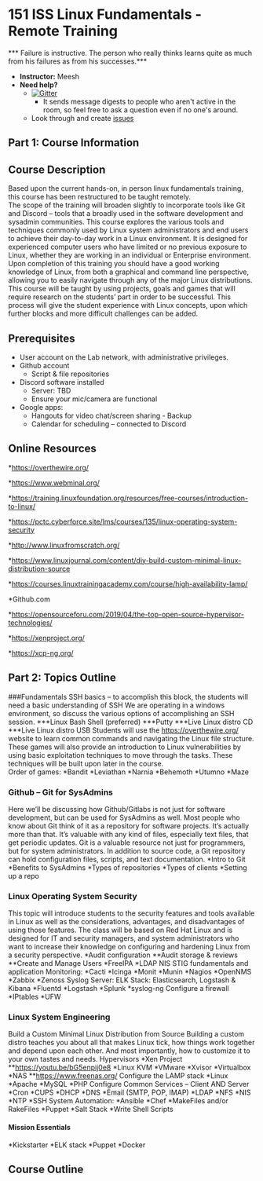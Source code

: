 
# 151 ISS Linux Fundamentals - Remote Training

*** Failure is instructive. The person who really thinks learns quite as much from his failures as from his successes.***

* **Instructor:** Meesh
* **Need help?**
    * [![Gitter](https://badges.gitter.im/Join%20Chat.svg)](https://gitter.im/advanced-js/syllabus?utm_source=badge&utm_medium=badge&utm_campaign=pr-badge)
        * It sends message digests to people who aren't active in the room, so feel free to ask a question even if no one's around.
    * Look through and create [issues](https://github.com/151-ISS/Linux-Fundamentals/issues)
## Part 1: Course Information
## Course Description

Based upon the current hands-on, in person linux fundamentals training, this course has been restructured to be taught remotely.  
The scope of the training will broaden slightly to incorporate tools like Git and Discord – tools that a broadly used in the software development and sysadmin communities. 
This course explores the various tools and techniques commonly used by Linux system administrators and end users to achieve their day-to-day work in a Linux environment. It is designed for experienced computer users who have limited or no previous exposure to Linux, whether they are working in an individual or Enterprise environment.
Upon completion of this training you should have a good working knowledge of Linux, from both a graphical and command line perspective, allowing you to easily navigate through any of the major Linux distributions. 
This course will be taught by using projects, goals and games that will require research on the students’ part in order to be successful.  This process will give the student experience with Linux concepts, upon which further blocks and more difficult challenges can be added.

## Prerequisites

* User account on the Lab network, with administrative privileges.
* Github account
    * Script & file repositories
* Discord software installed 
    * Server: TBD
    * Ensure your mic/camera are functional
* Google apps: 
    * Hangouts for video chat/screen sharing - Backup
    * Calendar for scheduling – connected to Discord


## Online Resources

*https://overthewire.org/

*https://www.webminal.org/

*https://training.linuxfoundation.org/resources/free-courses/introduction-to-linux/ 

*https://pctc.cyberforce.site/lms/courses/135/linux-operating-system-security

*http://www.linuxfromscratch.org/

*https://www.linuxjournal.com/content/diy-build-custom-minimal-linux-distribution-source

*https://courses.linuxtrainingacademy.com/course/high-availability-lamp/

*Github.com 

*https://opensourceforu.com/2019/04/the-top-open-source-hypervisor-technologies/

*https://xenproject.org/

*https://xcp-ng.org/ 

## Part 2: Topics Outline

###Fundamentals 
SSH basics – to accomplish this block, the students will need a basic understanding of SSH
We are operating in a windows environment, so discuss the various options of accomplishing an SSH session. 
***Linux Bash Shell (preferred)
***Putty
***Live Linux distro CD
***Live Linux distro USB
Students will use the https://overthewire.org/ website to learn common commands and navigating the Linux file structure.  
These games will also provide an introduction to Linux vulnerabilities by using basic exploitation techniques to move through the tasks.  These techniques will be built upon later in the course.  
Order of games:
*Bandit
*Leviathan
*Narnia
*Behemoth
*Utumno
*Maze

### Github – Git for SysAdmins

Here we’ll be discussing how Github/Gitlabs is not just for software development, but can be used for SysAdmins as well.
Most people who know about Git think of it as a repository for software projects. It’s actually more than that. It’s valuable with any kind of files, especially text files, that get periodic updates. Git is a valuable resource not just for programmers, but for system administrators.
In addition to source code, a Git repository can hold configuration files, scripts, and text documentation.
*Intro to Git
*Benefits to SysAdmins
*Types of repositories
*Types of clients
*Setting up a repo 

### Linux Operating System Security

This topic will introduce students to the security features and tools available in Linux as well as the considerations, advantages, and disadvantages of using those features. The class will be based on Red Hat Linux and is designed for IT and security managers, and system administrators who want to increase their knowledge on configuring and hardening Linux from a security perspective.
*Audit configuration
**Audit storage & reviews
**Create and Manage Users
*FreeIPA
*LDAP
NIS
STIG fundamentals and application
Monitoring: 
*Cacti
*Icinga
*Monit
*Munin
*Nagios
*OpenNMS
*Zabbix
*Zenoss
Syslog Server:
ELK Stack: Elasticsearch, Logstash & Kibana
*Fluentd
*Logstash
*Splunk
*syslog-ng
Configure a firewall
*IPtables
*UFW

### Linux System Engineering

Build a Custom Minimal Linux Distribution from Source
Building a custom distro teaches you about all that makes Linux tick, how things work together and depend upon each other. And most importantly, how to customize it to your own tastes and needs.
Hypervisors
*Xen Project
**https://youtu.be/bG5enpij0e8 
*Linux KVM
*VMware
*Xvisor
*Virtualbox
*NAS
**https://www.freenas.org/ 
Configure the LAMP stack
*Linux
*Apache
*MySQL
*PHP
Configure Common Services – Client AND Server
*Cron
*CUPS
*DHCP
*DNS
*Email (SMTP, POP, IMAP)
*LDAP
*NFS
*NIS
*NTP
*SSH
System Automation:
*Ansible
*Chef
*MakeFiles and/or RakeFiles
*Puppet
*Salt Stack
*Write Shell Scripts
#### Mission Essentials
*Kickstarter
*ELK stack
*Puppet
*Docker

## Course Outline


 
